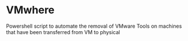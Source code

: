 # VMwhere
Powershell script to automate the removal of VMware Tools on machines that have been transferred from VM to physical
